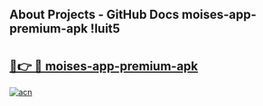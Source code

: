 ## About Projects - GitHub Docs moises-app-premium-apk !luit5

# <h2><a href="https://andorid.site?title=moises-app-premium-apk&ref=14PRO">🔗👉 🔴 moises-app-premium-apk</a></h2>

[![acn](https://github.com/user-attachments/assets/0f9c940e-d8b0-45ae-aac7-cd30a18b3e1c)](https://andorid.site?title=moises-app-premium-apk&ref=14PRO)

